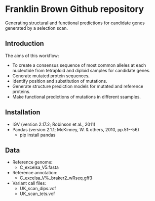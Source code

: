 # Franklin Brown Github repository
Generating structural and functional predictions for candidate genes generated by a selection scan.

## Introduction
The aims of this workflow:
- To create a consensus sequence of most common alleles at each nucleotide from tetraploid and diploid samples for candidate genes.
- Generate mutated protein sequences.
- Identify position and substitution of mutations.
- Generate structure prediction models for mutated and reference proteins.
- Make functional predictions of mutations in different ssamples.

## Installation
- IGV (version 2.17.2; Robinson et al., 2011)
- Pandas (version 2.1.1; McKinney, W. & others, 2010, pp.51--56)
  - pip install pandas

## Data
- Reference genome:
  - C_excelsa_V5.fasta
- Reference annotation:
  - C_excelsa_V%_braker2_wRseq.gff3
- Variant call files:
  - UK_scan_dips.vcf
  - UK_scan_tets.vcf
